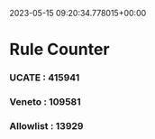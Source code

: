 2023-05-15 09:20:34.778015+00:00
# Rule Counter 
 ### UCATE : 415941

 ### Veneto : 109581

 ### Allowlist : 13929
